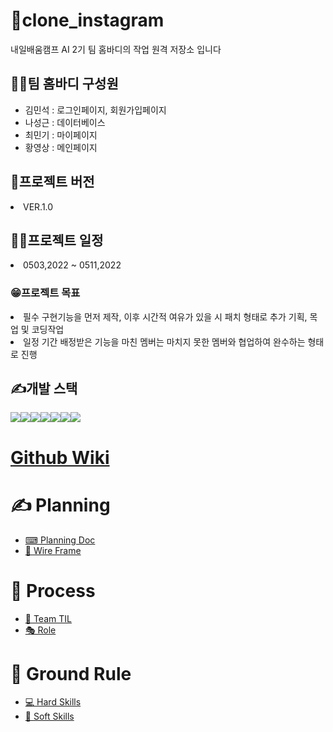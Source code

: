 # 🙌clone_instagram
내일배움캠프 AI 2기 팀 홈바디의 작업 원격 저장소 입니다





<h2>🤹‍♀️팀 홈바디 구성원</h1>
<ul>
<li>김민석 : 로그인페이지, 회원가입페이지</li>
<li>나성근 : 데이터베이스</li>
<li>최민기 : 마이페이지</li>
<li>황영상 : 메인페이지</li>
</ul>
<h2>📜프로젝트 버전</h2>
<li>VER.1.0</li>
<h2>🕵️‍♀️프로젝트 일정</h2>
<li>0503,2022 ~ 0511,2022</li>
<h3>😁프로젝트 목표</h3>
<li>필수 구현기능을 먼저 제작, 이후 시간적 여유가 있을 시 패치 형태로 추가 기획, 목업 및 코딩작업</li>
<li>일정 기간 배정받은 기능을 마친 멤버는 마치지 못한 멤버와 협업하여 완수하는 형태로 진행</li>
<h2>✍개발 스택</h1>
<div style="display:flex; flex-direction:row">
    <img src="https://user-images.githubusercontent.com/100769423/166452723-565e4f8e-8ed5-40c7-b41e-e71a7fd636cf.svg">
    <img src="https://user-images.githubusercontent.com/100769423/166452778-6bf21e33-989f-4759-93ef-dbb0862fffee.svg">
    <img src="https://user-images.githubusercontent.com/100769423/166452783-bb2e89d4-fb58-48fe-86c5-d639d495602f.svg">
    <img src="https://user-images.githubusercontent.com/100769423/166452788-1665e841-a475-4170-97b8-374d2f88f1d3.svg">
    <img src="https://user-images.githubusercontent.com/100769423/166452818-ab80154e-ed6e-421b-97b9-feccb48dbff7.svg">
    <img src="https://user-images.githubusercontent.com/100769423/166452826-c3351d4e-167c-4a76-b308-86addc8ca5b8.svg">
    <img src="https://user-images.githubusercontent.com/100769423/166452833-ebd8d65a-adcc-44c0-9ced-45d1856df862.svg">
</div>



<h1><a href="https://github.com/tunEmvegnomb/clone_instagram/wiki">Github Wiki</a></h1>
<h1>✍ Planning</h1>
<ul>
    <li><a href="https://github.com/tunEmvegnomb/clone_instagram/wiki/%E2%8C%A8-Planning-Doc">⌨ Planning Doc</a></li>
    <li><a href="https://github.com/tunEmvegnomb/clone_instagram/wiki/%F0%9F%8E%A8-Wire-Frame">🎨 Wire Frame</a></li>
</ul>
<h1>🚩 Process</h1>
<ul>
    <li><a href="https://github.com/tunEmvegnomb/clone_instagram/wiki/%F0%9F%A4%94-Team-TIL">🤔 Team TIL</a></li>
    <li><a href="https://github.com/tunEmvegnomb/clone_instagram/wiki/%F0%9F%8E%AD-Role">🎭 Role</a></li>
</ul>

<h1>👠 Ground Rule</h1>
<ul>
    <li><a href ="https://github.com/tunEmvegnomb/clone_instagram/wiki/%F0%9F%91%A0-Ground-Rule">💻 Hard Skills</a></li>
    <li><a href ="https://github.com/tunEmvegnomb/clone_instagram/wiki/%F0%9F%91%A0-Ground-Rule">🙌 Soft Skills</a></li>
</ul>
